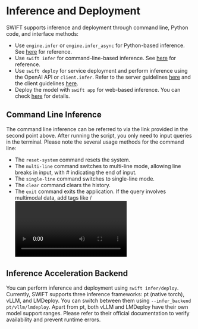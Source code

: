 # Inference and Deployment

SWIFT supports inference and deployment through command line, Python code, and interface methods:
- Use `engine.infer` or `engine.infer_async` for Python-based inference. See [here](https://github.com/modelscope/ms-swift/blob/main/examples/infer/demo.py) for reference.
- Use `swift infer` for command-line-based inference. See [here](https://github.com/modelscope/ms-swift/blob/main/examples/infer/cli_demo.sh) for reference.
- Use `swift deploy` for service deployment and perform inference using the OpenAI API or `client.infer`. Refer to the server guidelines [here](https://github.com/modelscope/ms-swift/tree/main/examples/deploy/server) and the client guidelines [here](https://github.com/modelscope/ms-swift/tree/main/examples/deploy/client).
- Deploy the model with `swift app` for web-based inference. You can check [here](../GetStarted/Web-UI.md) for details.


## Command Line Inference

The command line inference can be referred to via the link provided in the second point above. After running the script, you only need to input queries in the terminal. Please note the several usage methods for the command line:

- The `reset-system` command resets the system.
- The `multi-line` command switches to multi-line mode, allowing line breaks in input, with # indicating the end of input.
- The `single-line` command switches to single-line mode.
- The `clear` command clears the history.
- The `exit` command exits the application.
If the query involves multimodal data, add tags like <image>/<video>/<audio>. For example, input `<image>What is in the image?`, and you can then input the image address.

## Inference Acceleration Backend
You can perform inference and deployment using `swift infer/deploy`. Currently, SWIFT supports three inference frameworks: pt (native torch), vLLM, and LMDeploy. You can switch between them using `--infer_backend pt/vllm/lmdeploy`. Apart from pt, both vLLM and LMDeploy have their own model support ranges. Please refer to their official documentation to verify availability and prevent runtime errors.
